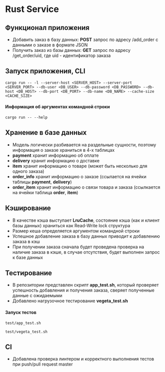 # Rust Service

## Функционал приложения
  - Добавить заказ в базу данных: __POST__ запрос по адресу /add_order с данными о заказе в формате JSON
  - Получить заказ из базы данных: __GET__ запрос по адресу /get_order/uid, где uid - идентификатор заказа

## Запуск приложения, CLI
```
cargo run -- -l --server-host <SERVER_HOST> --server-port <SERVER_PORT> --db-user <DB_USER> --db-password <DB_PASSWORD> --db-host <DB_HOST> --db-port <DB_PORT> --db-name <DB_NAME> --cache-size <CACHE_SIZE>
```
#### Информация об аргументах командной строки
```
cargo run -- --help
```

## Хранение в базе данных
- Модель логически разбивается на раздельные сущности, поэтому информация о заказе храниться в 4-х таблицах
- __payment__ хранит информацию об оплате
- __delivery__ хранит информацию о доставке
- __item__ хранит информацию о товаре (может быть несколько для одного заказа)
- __order_info__ хранит информацию о заказе (ссылается на ячейки таблицы __payment__, __delivery__)
- __order_item__ хранит информацию о связи товара и заказа (ссылкается на ячейки таблица __order__, __item__)


## Кэширование
- В качестве кэша выступает __LruCache__, состояние кэша (как и клиент базы данных) храниться как Read-Write lock структура
- Размер кеша определяется аргументом командной строки
- Успешное добавление заказа в базу данных приводит к добавлению заказа в кэш
- При получении заказа сначала будет проведена проверка на наличие заказа в кэше, в случае отсутствия, будет выполнен запрос к базе данных

## Тестирование
- В репозитории представлен скрипт __app_test.sh__, который проверяет успешность добавления и получения заказа, сверяет полученные данные с ожидаемыми
- Добавлено нагрузочное тестирование __vegeta_test.sh__
#### Запуск тестов
```
test/app_test.sh
```

```
test/vegeta_test.sh
```

## CI
- Добавлена проверка линтером и корректного выполнения тестов при push/pull request master
